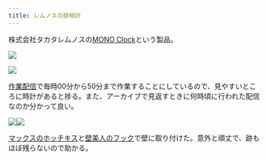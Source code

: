 ```yaml
---
title: レムノスの掛時計
---
```

株式会社タカタレムノスの[MONO Clock](https://www.amazon.co.jp/dp/B004UIT8BK)という製品。

![](https://lh6.googleusercontent.com/6Q59C_60m63H1gYvMGOE6fddM-RQvdDA3V4k5KZDTEc9gZQxdujDzks0YvT-hFLervAQnOfNkcAgVNPk2ArOIhhzBjUX2EXt7jVC6vdkzWA0CrOppIdoBjYs9oNO3WaMRFtppooJKuaAPq95Wxbb3-lLw_Vl2KTEA9t0SZ25oYQlDooYBh7JAVXkkHc6)

![](https://lh4.googleusercontent.com/hNYgq1CM_ovpEY_vCjIg-zY9oWO2MK_PuE_p9LssdrOTrSn3uKjkQgV-xLwzkENyi75JNf_kLn6lafKx27I3Xjn-CPzmpnHP9gnkBewViN5MCaVnWz9Whtax5aeg8bw3UuTdPWV8n4LMeGV7ffC2b0PcIiTTSbhneerrdwIBGeBPBX79suG-NyGnZ1Co)

[作業配信](https://www.youtube.com/channel/UC5s-KpSDGzxWPWNv94PnJHw)で毎時00分から50分まで作業することにしているので、見やすいところに時計があると捗る。また、アーカイブで見返すときに何時頃に行われた配信なのか分かって良い。

![](https://lh6.googleusercontent.com/w2W2DeHxd5GlmdcX45e4aTsLFM_oV68Ks-q4jUl1MJe5OAX36SOdRuIhtMEmAmj8WlJZvdFg_XrtH37Zkbdu6uAZQHaug_YgN8s-Q5Y5r5d2ZVPsOUBfuU90WEamYUBHuDgBO6EKKT-3pu4lnYu4rnh0UwTL8--4aqeM2rop_AQlZwNdFUVnjE4FYZyD)![](https://lh6.googleusercontent.com/MI8FmXYgpF6yqSZxMkYQfAIL7Xmqp4uw2P4sdRQzEsFfymZgsPteBh0AyPvDNNiga7iY6snBkg40q6ipgKxAQAtYFfu6m4fgXKYY41oPrOvyVuTpFYHKIqvwGSKMLRceCRpI1vnALh1mweCilBY_H_dNMXXOVuco4SIx-Nn2KFnF-76FsrfPaAwH5u01)

[マックスのホッチキス](https://www.amazon.co.jp/dp/B000O9WRWG)と[壁美人のフック](https://www.amazon.co.jp/dp/B00CU78TDG)で壁に取り付けた。意外と頑丈で、跡もほぼ残らないので助かる。
